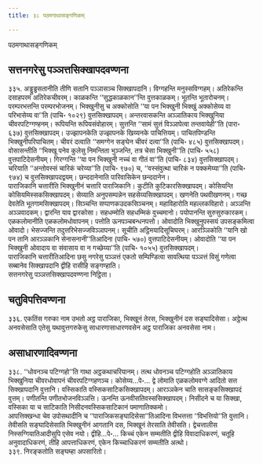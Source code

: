```yaml
---
title: ३८ पठमगाथासङ्गणिकम्

---
```

पठमगाथासङ्गणिकम्  


## सत्तनगरेसु पञ्ञत्तसिक्खापदवण्णना

३३५. अड्ढुड्ढसतानीति तीणि सतानि पञ्ञासञ्च सिक्खापदानि। विग्गहन्ति मनुस्सविग्गहम्। अतिरेकन्ति दसाहपरमं अतिरेकचीवरम्। काळकन्ति ‘‘सुद्धकाळकान’’न्ति वुत्तकाळकम्। भूतन्ति भूतारोचनम्। परम्परभत्तन्ति परम्परभोजनम्। भिक्खुनीसु च अक्कोसोति ‘‘या पन भिक्खुनी भिक्खुं अक्कोसेय्य वा परिभासेय्य वा’’ति (पाचि॰ १०२९) वुत्तसिक्खापदम्। अन्तरवासकन्ति अञ्ञातिकाय भिक्खुनिया चीवरपटिग्गण्हनम्। रूपियन्ति रूपियसंवोहारम्। सुत्तन्ति ‘‘सामं सुत्तं विञ्ञापेत्वा तन्तवायेही’’ति (पारा॰ ६३७) वुत्तसिक्खापदम्। उज्झापनकेति उज्झापनके खिय्यनके पाचित्तियम्। पाचितपिण्डन्ति भिक्खुनीपरिपाचितम्। चीवरं दत्वाति ‘‘समग्गेन सङ्घेन चीवरं दत्वा’’ति (पाचि॰ ४८५) वुत्तसिक्खापदम्। वोसासन्तीति ‘‘भिक्खू पनेव कुलेसु निमन्तिता भुञ्जन्ति, तत्र चेसा भिक्खुनी’’ति (पाचि॰ ५५८) वुत्तपाटिदेसनीयम्। गिरग्गन्ति ‘‘या पन भिक्खुनी नच्चं वा गीतं वा’’ति (पाचि॰ ८३४) वुत्तसिक्खापदम्। चरियाति ‘‘अन्तोवस्सं चारिकं चरेय्या’’ति (पाचि॰ ९७०) च, ‘‘वस्संवुत्था चारिकं न पक्कमेय्या’’ति (पाचि॰ ९७४) च वुत्तसिक्खापदद्वयम्। छन्ददानेनाति पारिवासिकेन छन्ददानेन।  
पाराजिकानि चत्तारीति भिक्खुनीनं चत्तारि पाराजिकानि। कुटीति कुटिकारसिक्खापदम्। कोसियन्ति कोसियमिस्सकसिक्खापदम्। सेय्याति अनुपसम्पन्नेन सहसेय्यसिक्खापदम्। खणनेति पथवीखणनम्। गच्छ देवतेति भूतगामसिक्खापदम्। सिञ्चन्ति सप्पाणकउदकसिञ्चनम्। महाविहारोति महल्लकविहारो। अञ्ञन्ति अञ्ञवादकम्। द्वारन्ति याव द्वारकोसा। सहधम्मोति सहधम्मिकं वुच्चमानो। पयोपानन्ति सुरुसुरुकारकम्। एळकलोमानीति एळकलोमधोवापनम्। पत्तोति ऊनपञ्चबन्धनपत्तो। ओवादोति भिक्खुनुपस्सयं उपसङ्कमित्वा ओवादो। भेसज्जन्ति तदुत्तरिभेसज्जविञ्ञापनम्। सूचीति अट्ठिमयादिसूचिघरम्। आरञ्ञिकोति ‘‘यानि खो पन तानि आरञ्ञकानि सेनासनानी’’तिआदिना (पाचि॰ ५७०) वुत्तपाटिदेसनीयम्। ओवादोति ‘‘या पन भिक्खुनी ओवादाय वा संवासाय वा न गच्छेय्या’’ति (पाचि॰ १०५५) वुत्तसिक्खापदम्।  
पाराजिकानि चत्तारीतिआदिना छसु नगरेसु पञ्ञत्तं एकतो सम्पिण्डित्वा सावत्थिया पञ्ञत्तं विसुं गणेत्वा सब्बानेव सिक्खापदानि द्वीहि रासीहि सङ्गण्हाति।  
सत्तनगरेसु पञ्ञत्तसिक्खापदवण्णना निट्ठिता।  


## चतुविपत्तिवण्णना

३३६. एकतिंस गरुका नाम उभतो अट्ठ पाराजिका, भिक्खूनं तेरस, भिक्खुनीनं दस सङ्घादिसेसा। अट्ठेत्थ अनवसेसाति एतेसु यथावुत्तगरुकेसु साधारणासाधारणवसेन अट्ठ पाराजिका अनवसेसा नाम।  


## असाधारणादिवण्णना

३३८. ‘‘धोवनञ्च पटिग्गहो’’ति गाथा अट्ठकथाचरियानम्। तत्थ धोवनञ्च पटिग्गहोति अञ्ञातिकाय भिक्खुनिया चीवरधोवापनं चीवरपटिग्गहणञ्च। कोसेय्य…पे॰… द्वे लोमाति एळकलोमवग्गे आदितो सत्त सिक्खापदानि वुत्तानि। वस्सिकाति वस्सिकसाटिकसिक्खापदम्। आरञ्ञकेन चाति सासङ्कसिक्खापदं वुत्तम्। पणीतन्ति पणीतभोजनविञ्ञत्ति। ऊनन्ति ऊनवीसतिवस्ससिक्खापदम्। निसीदने च या सिक्खा, वस्सिका या च साटिकाति निसीदनवस्सिकसाटिकानं पमाणातिक्कमो।  
आपत्तिक्खन्धा चेव उपोसथादीनि च ‘‘पाराजिकसङ्घादिसेसा’’तिआदिना विभत्तत्ता ‘‘विभत्तियो’’ति वुत्तानि। तेवीसति सङ्घादिसेसाति भिक्खुनीनं आगतानि दस, भिक्खूनं तेरसाति तेवीसति। द्वेचत्तालीस निस्सग्गियातिआदीसुपि एसेव नयो। द्वीहि…पे॰… किच्चं एकेन सम्मतीति द्वीहि विवादाधिकरणं, चतूहि अनुवादाधिकरणं, तीहि आपत्ताधिकरणं, एकेन किच्चाधिकरणं सम्मतीति अत्थो।  
३३९. निरङ्कतोति सङ्घम्हा अपसारितो।  